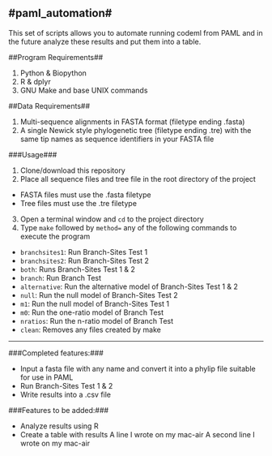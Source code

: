 #paml_automation#
---

This set of scripts allows you to automate running codeml from PAML and in the future analyze these results and put them into a table.

##Program Requirements##

1. Python & Biopython
3. R & dplyr
4. GNU Make and base UNIX commands

##Data Requirements##

1. Multi-sequence alignments in FASTA format (filetype ending .fasta)
2. A single Newick style phylogenetic tree (filetype ending .tre) with the same tip names as sequence identifiers in your FASTA file

###Usage###

1. Clone/download this repository
2. Place all sequence files and tree file in the root directory of the project
  * FASTA files must use the .fasta filetype
  * Tree files must use the .tre filetype
3. Open a terminal window and `cd` to the project directory
4. Type `make` followed by `method=` any of the following commands to execute the program
  * `branchsites1`: Run Branch-Sites Test 1
  * `branchsites2`: Run Branch-Sites Test 2
  * `both`: Runs Branch-Sites Test 1 & 2
  * `branch`: Run Branch Test
  * `alternative`: Run the alternative model of Branch-Sites Test 1 & 2
  * `null`: Run the null model of Branch-Sites Test 2
  * `m1`: Run the null model of Branch-Sites Test 1
  * `m0`: Run the one-ratio model of Branch Test
  * `nratios`: Run the n-ratio model of Branch Test
  * `clean`: Removes any files created by make

---

###Completed features:###

* Input a fasta file with any name and convert it into a phylip file suitable for use in PAML
* Run Branch-Sites Test 1 & 2
* Write results into a .csv file

###Features to be added:###

* Analyze results using R
* Create a table with results
A line I wrote on my mac-air
A second line I wrote on my mac-air
